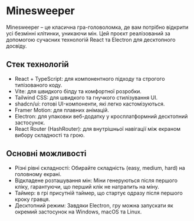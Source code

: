 # Minesweeper

Minesweeper – це класична гра-головоломка, де вам потрібно відкрити усі безмінні клітинки, уникаючи мін. Цей проєкт реалізований за допомогою сучасних технологій React та Electron для десктопного досвіду.

## Стек технологій
- React + TypeScript: для компонентного підходу та строгого типізованого коду.
- Vite: для швидкого білду та комфортної розробки.
- Tailwind CSS: для швидкого та гнучкого стилізування UI.
- shadcn/ui: готові UI-компоненти, які легко кастомізуються.
- Framer Motion: для плавних анімацій.
- Electron: для упаковки веб-додатку у кросплатформний десктопний застосунок.
- React Router (HashRouter): для внутрішньої навігації між екраном вибору складності та грою.

## Основні можливості
- Різні рівні складності: Обирайте складність (easy, medium, hard) на головному екрані.
- Відкладене розташування мін: Міни генеруються після першого кліку, гарантуючи, що перший клік не натрапить на міну.
- Таймер: в грі присутній таймер, що стартує одразу після першого кроку гравця.
- Десктопний режим: Завдяки Electron, гру можна запускати як окремий застосунок на Windows, macOS та Linux.
